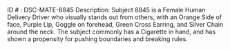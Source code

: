 ID # : DSC-MATE-8845
Description: Subject 8845 is a Female Human Delivery Driver who visually stands out from others, with an Orange Side of face, Purple Lip, Goggle on forehead, Green Cross Earring, and Silver Chain around the neck. The subject commonly has a Cigarette in hand, and has shown a propensity for pushing boundaries and breaking rules. 